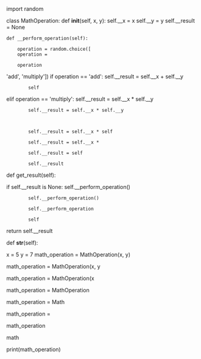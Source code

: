 import random

class MathOperation:
    def __init__(self, x, y):
        self.__x = x
        self.__y = y
        self.__result = None

    def __perform_operation(self):
        
        operation = random.choice([
        operation =

        operation

       
'add', 'multiply'])
        if operation == 'add':
            self.__result = self.__x + self.__y
        
            self
elif operation == 'multiply':
            self.__result = self.__x * self.__y

    
            self.__result = self.__x * self.__y

   

            self.__result = self.__x * self

            self.__result = self.__x *

            self.__result = self

            self.__result

           
def get_result(self):
        
       
if self.__result is None:
            self.__perform_operation()
        
            self.__perform_operation()

            self.__perform_operation

            self
return self.__result

    

def __str__(self):
       

x = 5
y = 7
math_operation = MathOperation(x, y)


math_operation = MathOperation(x, y

math_operation = MathOperation(x

math_operation = MathOperation

math_operation = Math

math_operation =

math_operation

math

print(math_operation)
